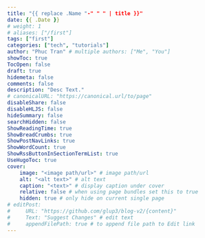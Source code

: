 ```yaml
---
title: "{{ replace .Name "-" " " | title }}"
date: {{ .Date }}
# weight: 1
# aliases: ["/first"]
tags: ["first"]
categories: ["tech", "tutorials"]
author: "Phuc Tran" # multiple authors: ["Me", "You"]
showToc: true
TocOpen: false
draft: true
hidemeta: false
comments: false
description: "Desc Text."
# canonicalURL: "https://canonical.url/to/page"
disableShare: false
disableHLJS: false
hideSummary: false
searchHidden: false
ShowReadingTime: true
ShowBreadCrumbs: true
ShowPostNavLinks: true
ShowWordCount: true
ShowRssButtonInSectionTermList: true
UseHugoToc: true
cover:
    image: "<image path/url>" # image path/url
    alt: "<alt text>" # alt text
    caption: "<text>" # display caption under cover
    relative: false # when using page bundles set this to true
    hidden: true # only hide on current single page
# editPost:
#     URL: "https://github.com/glup3/blog-v2/{content}"
#     Text: "Suggest Changes" # edit text
#     appendFilePath: true # to append file path to Edit link
---
```

